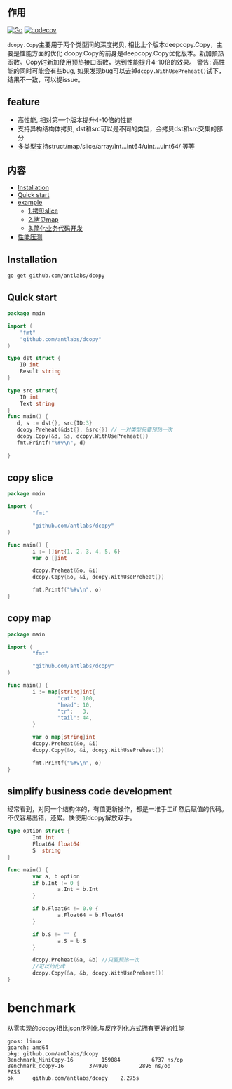 ## 作用
[![Go](https://github.com/antlabs/dcopy/workflows/Go/badge.svg)](https://github.com/antlabs/dcopy/actions)
[![codecov](https://codecov.io/gh/antlabs/dcopy/branch/master/graph/badge.svg)](https://codecov.io/gh/antlabs/dcopy)

`dcopy.Copy`主要用于两个类型间的深度拷贝, 相比上个版本deepcopy.Copy，主要是性能方面的优化
dcopy.Copy的前身是deepcopy.Copy优化版本。新加预热函数。Copy时新加使用预热接口函数，达到性能提升4-10倍的效果。
警告: 高性能的同时可能会有些bug, 如果发现bug可以去掉`dcopy.WithUsePreheat()`试下， 结果不一致，可以提issue。

## feature
* 高性能, 相对第一个版本提升4-10倍的性能
* 支持异构结构体拷贝, dst和src可以是不同的类型，会拷贝dst和src交集的部分
* 多类型支持struct/map/slice/array/int...int64/uint...uint64/ 等等

## 内容
- [Installation](#Installation)
- [Quick start](#quick-start)
- [example](#example)
    - [1.拷贝slice](#copy-slice)
    - [2.拷贝map](#copy-map)
    - [3.简化业务代码开发](#simplify-business-code-development)
- [性能压测](#benchmark)
## Installation
```
go get github.com/antlabs/dcopy
```

## Quick start
```go
package main

import (
    "fmt"
    "github.com/antlabs/dcopy"
)

type dst struct {
    ID int
    Result string
}

type src struct{
    ID int
    Text string
}
func main() {
   d, s := dst{}, src{ID:3}
   dcopy.Preheat(&dst{}, &src{}) // 一对类型只要预热一次
   dcopy.Copy(&d, &s, dcopy.WithUsePreheat())
   fmt.Printf("%#v\n", d)
   
}

```

## copy slice
```go
package main

import (
        "fmt"

        "github.com/antlabs/dcopy"
)

func main() {
        i := []int{1, 2, 3, 4, 5, 6}
        var o []int

        dcopy.Preheat(&o, &i)
        dcopy.Copy(&o, &i, dcopy.WithUsePreheat())

        fmt.Printf("%#v\n", o)
}

```

## copy map
```go
package main

import (
        "fmt"

        "github.com/antlabs/dcopy"
)

func main() {
        i := map[string]int{
                "cat":  100,
                "head": 10,
                "tr":   3,
                "tail": 44,
        }

        var o map[string]int
        dcopy.Preheat(&o, &i)
        dcopy.Copy(&o, &i, dcopy.WithUsePreheat())

        fmt.Printf("%#v\n", o)
}

```
## simplify business code development
经常看到，对同一个结构体的，有值更新操作，都是一堆手工if 然后赋值的代码。不仅容易出错，还累。快使用dcopy解放双手。
```go
type option struct {
        Int int
        Float64 float64
        S  string
}

func main() {
        var a, b option
        if b.Int != 0 {
                a.Int = b.Int
        }

        if b.Float64 != 0.0 {
                a.Float64 = b.Float64
        }

        if b.S != "" {
                a.S = b.S
        }

        dcopy.Preheat(&a, &b) //只要预热一次
        //可以约化成
        dcopy.Copy(&a, &b, dcopy.WithUsePreheat())
}
```
# benchmark
从零实现的dcopy相比json序列化与反序列化方式拥有更好的性能
```
goos: linux
goarch: amd64
pkg: github.com/antlabs/dcopy
Benchmark_MiniCopy-16    	  159084	      6737 ns/op
Benchmark_dcopy-16    	  374920	      2895 ns/op
PASS
ok  	github.com/antlabs/dcopy	2.275s

```
